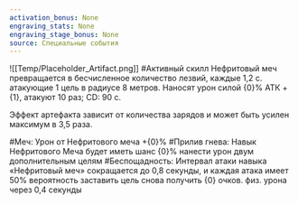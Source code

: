 ```yaml
---
activation_bonus: None
engraving_stats: None
engraving_stage_bonus: None
source: Специальные события
---
```

![[Temp/Placeholder_Artifact.png]]
#Активный скилл
Нефритовый меч превращается в бесчисленное количество лезвий, каждые 1,2 с. атакующие 1 цель в радиусе 8 метров. Наносят урон силой {0}% АТК + {1}, атакуют 10 раз; CD: 90 с.

Эффект артефакта зависит от количества зарядов и может быть усилен максимум в 3,5 раза.

#Меч: 
Урон от Нефритового меча +{0}%
#Прилив гнева: 
Навык Нефритового Меча будет иметь шанс {0}% нанести урон двум дополнительным целям
#Беспощадность: 
Интервал атаки навыка «Нефритовый меч» сокращается до 0,8 секунды, и каждая атака имеет 50% вероятность заставить цель снова получить {0} очков. физ. урона через 0,4 секунды
